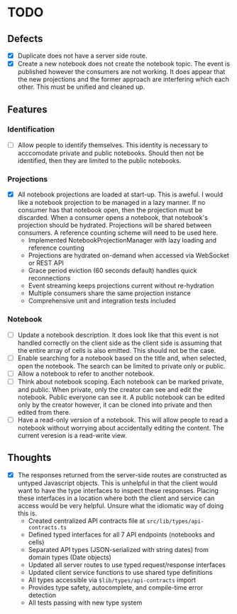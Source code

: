 # TODO

## Defects

- [x] Duplicate does not have a server side route.
- [x] Create a new notebook does not create the notebook topic. The event is published however the consumers are not working. It does appear that the new projections and the former approach are interfering which each other. This must be unified and cleaned up.

## Features

### Identification

- [ ] Allow people to identify themselves. This identity is necessary to acccomodate private and public notebooks. Should then not be identified, then they are limited to the public notebooks.

### Projections

- [x] All notebook projections are loaded at start-up. This is aweful. I would like a notebook projection to be managed in a lazy manner. If no consumer has that notebook open, then the projection must be discarded. When a consumer opens a notebook, that notebook's projection should be hydrated. Projections will be shared between consumers. A reference counting scheme will need to be used here.
  - Implemented NotebookProjectionManager with lazy loading and reference counting
  - Projections are hydrated on-demand when accessed via WebSocket or REST API
  - Grace period eviction (60 seconds default) handles quick reconnections
  - Event streaming keeps projections current without re-hydration
  - Multiple consumers share the same projection instance
  - Comprehensive unit and integration tests included

### Notebook

- [ ] Update a notebook description. It does look like that this event is not handled correctly on the client side as the client side is assuming that the entire array of cells is also emitted. This should not be the case.
- [ ] Enable searching for a notebook based on the title and, when selected, open the notebook. The search can be limited to private only or public.
- [ ] Allow a notebook to refer to another notebook.
- [ ] Think about notebook scoping. Each notebook can be marked private, and public. When private, only the creator can see and edit the notebook. Public everyone can see it. A public notebook can be edited only by the creator however, it can be cloned into private and then edited from there.
- [ ] Have a read-only version of a notebook. This will allow people to read a notebook without worrying about accidentally editing the content. The current veresion is a read-write view.

## Thoughts

- [x] The responses returned from the server-side routes are constructed as untyped Javascript objects. This is unhelpful in that the client would want to have the type interfaces to inspect these responses. Placing these interfaces in a location where both the client and service can access would be very helpful. Unsure what the idiomatic way of doing this is.
  - Created centralized API contracts file at `src/lib/types/api-contracts.ts`
  - Defined typed interfaces for all 7 API endpoints (notebooks and cells)
  - Separated API types (JSON-serialized with string dates) from domain types (Date objects)
  - Updated all server routes to use typed request/response interfaces
  - Updated client service functions to use shared type definitions
  - All types accessible via `$lib/types/api-contracts` import
  - Provides type safety, autocomplete, and compile-time error detection
  - All tests passing with new type system
